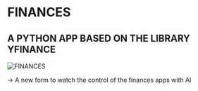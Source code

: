 # FINANCES
## A PYTHON APP BASED ON THE LIBRARY YFINANCE

![FINANCES](https://github.com/user-attachments/assets/479d8ec9-35eb-4ec5-ad0b-66127e5a8b94)

-> A new form to watch the control of the finances apps with AI
